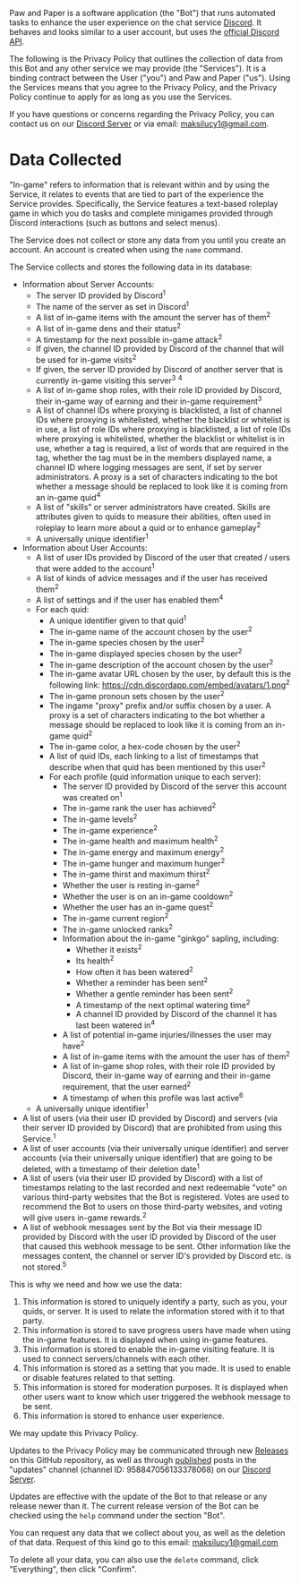 Paw and Paper is a software application (the "Bot") that runs automated tasks to enhance the user experience on the chat service [Discord](https://discordapp.com).
It behaves and looks similar to a user account, but uses the [official Discord API](https://discord.com/developers/docs/intro).

The following is the Privacy Policy that outlines the collection of data from this Bot and any other service we may provide (the "Services").
It is a binding contract between the User ("you") and Paw and Paper ("us").
Using the Services means that you agree to the Privacy Policy, and the Privacy Policy continue to apply for as long as you use the Services.

If you have questions or concerns regarding the Privacy Policy, you can contact us on our [Discord Server](https://discord.gg/9DENgj8q5Q) or via email: maksilucy1@gmail.com.

# Data Collected

"In-game" refers to information that is relevant within and by using the Service, it relates to events that are tied to part of the experience the Service provides. Specifically, the Service features a text-based roleplay game in which you do tasks and complete minigames provided through Discord interactions (such as buttons and select menus).

The Service does not collect or store any data from you until you create an account. An account is created when using the `name` command.

The Service collects and stores the following data in its database:

- Information about Server Accounts:
  - The server ID provided by Discord<sup>1</sup>
  - The name of the server as set in Discord<sup>1</sup>
  - A list of in-game items with the amount the server has of them<sup>2</sup>
  - A list of in-game dens and their status<sup>2</sup>
  - A timestamp for the next possible in-game attack<sup>2</sup>
  - If given, the channel ID provided by Discord of the channel that will be used for in-game visits<sup>2</sup>
  - If given, the server ID provided by Discord of another server that is currently in-game visiting this server<sup>3</sup> <sup>4</sup>
  - A list of in-game shop roles, with their role ID provided by Discord, their in-game way of earning and their in-game requirement<sup>3</sup>
  - A list of channel IDs where proxying is blacklisted, a list of channel IDs where proxying is whitelisted, whether the blacklist or whitelist is in use, a list of role IDs where proxying is blacklisted, a list of role IDs where proxying is whitelisted, whether the blacklist or whitelist is in use, whether a tag is required, a list of words that are required in the tag, whether the tag must be in the members displayed name, a channel ID where logging messages are sent, if set by server administrators. A proxy is a set of characters indicating to the bot whether a message should be replaced to look like it is coming from an in-game quid<sup>4</sup>
  - A list of "skills" or server administrators have created. Skills are attributes given to quids to measure their abilities, often used in roleplay to learn more about a quid or to enhance gameplay<sup>2</sup>
  - A universally unique identifier<sup>1</sup>
- Information about User Accounts:
  - A list of user IDs provided by Discord of the user that created / users that were added to the account<sup>1</sup>
  - A list of kinds of advice messages and if the user has received them<sup>2</sup>
  - A list of settings and if the user has enabled them<sup>4</sup>
  - For each quid:
    - A unique identifier given to that quid<sup>1</sup>
    - The in-game name of the account chosen by the user<sup>2</sup>
    - The in-game species chosen by the user<sup>2</sup>
	- The in-game displayed species chosen by the user<sup>2</sup>
    - The in-game description of the account chosen by the user<sup>2</sup>
    - The in-game avatar URL chosen by the user, by default this is the following link: https://cdn.discordapp.com/embed/avatars/1.png<sup>2</sup>
    - The in-game pronoun sets chosen by the user<sup>2</sup>
	- The ingame "proxy" prefix and/or suffix chosen by a user. A proxy is a set of characters indicating to the bot whether a message should be replaced to look like it is coming from an in-game quid<sup>2</sup>
    - The in-game color, a hex-code chosen by the user<sup>2</sup>
	- A list of quid IDs, each linking to a list of timestamps that describe when that quid has been mentioned by this user<sup>2</sup>
	- For each profile (quid information unique to each server):
	  - The server ID provided by Discord of the server this account was created on<sup>1</sup>
      - The in-game rank the user has achieved<sup>2</sup>
      - The in-game levels<sup>2</sup>
      - The in-game experience<sup>2</sup>
      - The in-game health and maximum health<sup>2</sup>
      - The in-game energy and maximum energy<sup>2</sup>
      - The in-game hunger and maximum hunger<sup>2</sup>
      - The in-game thirst and maximum thirst<sup>2</sup>
      - Whether the user is resting in-game<sup>2</sup>
      - Whether the user is on an in-game cooldown<sup>2</sup>
      - Whether the user has an in-game quest<sup>2</sup>
      - The in-game current region<sup>2</sup>
      - The in-game unlocked ranks<sup>2</sup>
      - Information about the in-game "ginkgo" sapling, including:
        - Whether it exists<sup>2</sup>
        - Its health<sup>2</sup>
        - How often it has been watered<sup>2</sup>
		- Whether a reminder has been sent<sup>2</sup>
		- Whether a gentle reminder has been sent<sup>2</sup>
        - A timestamp of the next optimal watering time<sup>2</sup>
        - A channel ID provided by Discord of the channel it has last been watered in<sup>4</sup>
      - A list of potential in-game injuries/illnesses the user may have<sup>2</sup>
      - A list of in-game items with the amount the user has of them<sup>2</sup>
      - A list of in-game shop roles, with their role ID provided by Discord, their in-game way of earning and their in-game requirement, that the user earned<sup>2</sup>
	  - A timestamp of when this profile was last active<sup>6</sup>
  - A universally unique identifier<sup>1</sup>
- A list of users (via their user ID provided by Discord) and servers (via their server ID provided by Discord) that are prohibited from using this Service.<sup>1</sup>
- A list of user accounts (via their universally unique identifier) and server accounts (via their universally unique identifier) that are going to be deleted, with a timestamp of their deletion date<sup>1</sup>
- A list of users (via their user ID provided by Discord) with a list of timestamps relating to the last recorded and next redeemable "vote" on various third-party websites that the Bot is registered. Votes are used to recommend the Bot to users on those third-party websites, and voting will give users in-game rewards.<sup>2</sup>
- A list of webhook messages sent by the Bot via their message ID provided by Discord with the user ID provided by Discord of the user that caused this webhook message to be sent. Other information like the messages content, the channel or server ID's provided by Discord etc. is not stored.<sup>5</sup>

This is why we need and how we use the data:
1. This information is stored to uniquely identify a party, such as you, your quids, or server. It is used to relate the information stored with it to that party.
2. This information is stored to save progress users have made when using the in-game features. It is displayed when using in-game features.
3. This information is stored to enable the in-game visiting feature. It is used to connect servers/channels with each other.
4. This information is stored as a setting that you made. It is used to enable or disable features related to that setting.
5. This information is stored for moderation purposes. It is displayed when other users want to know which user triggered the webhook message to be sent.
6. This information is stored to enhance user experience.

We may update this Privacy Policy.

Updates to the Privacy Policy may be communicated through new [Releases](https://github.com/MaksiRose/paw-and-paper/releases) on this GitHub repository, as well as through [published](https://support.discord.com/hc/en-us/articles/360032008192-Announcement-Channels-) posts in the "updates" channel (channel ID: 958847056133378068) on our [Discord Server](https://discord.gg/9DENgj8q5Q).

Updates are effective with the update of the Bot to that release or any release newer than it.
The current release version of the Bot can be checked using the `help` command under the section "Bot".

You can request any data that we collect about you, as well as the deletion of that data. Request of this kind go to this email: maksilucy1@gmail.com

To delete all your data, you can also use the `delete` command, click "Everything", then click "Confirm".
